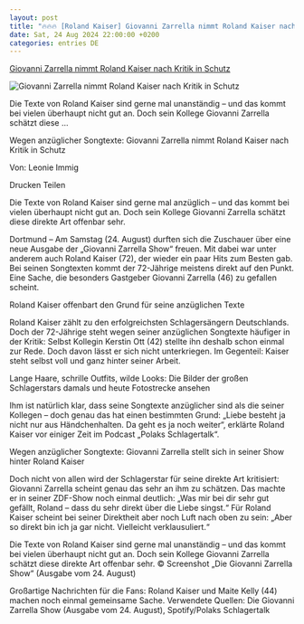 ```yaml
---
layout: post
title: "🔥🔥🔥 [Roland Kaiser] Giovanni Zarrella nimmt Roland Kaiser nach Kritik in Schutz"
date: Sat, 24 Aug 2024 22:00:00 +0200
categories: entries DE
---
```

[Giovanni Zarrella nimmt Roland Kaiser nach Kritik in Schutz](https://www.merkur.de/tv/giovanni-zarrella-roland-kaiser-schlager-kritik-songtexte-zdf-dortmund-zr-93260634.html)

![Giovanni Zarrella nimmt Roland Kaiser nach Kritik in Schutz](https://www.merkur.de/assets/images/35/428/35428973-die-texte-von-roland-kaiser-sind-gerne-mal-unanstaendig-und-das-kommt-bei-vielen-ueberhaupt-nicht-gut-an-doch-sein-kollege-giovanni-zarrella-schaetzt-2Hfe.jpg)

Die Texte von Roland Kaiser sind gerne mal unanständig – und das kommt bei vielen überhaupt nicht gut an. Doch sein Kollege Giovanni Zarrella schätzt diese ...

Wegen anzüglicher Songtexte: Giovanni Zarrella nimmt Roland Kaiser nach Kritik in Schutz

Von: Leonie Immig

Drucken Teilen

Die Texte von Roland Kaiser sind gerne mal anzüglich – und das kommt bei vielen überhaupt nicht gut an. Doch sein Kollege Giovanni Zarrella schätzt diese direkte Art offenbar sehr.

Dortmund – Am Samstag (24. August) durften sich die Zuschauer über eine neue Ausgabe der „Giovanni Zarrella Show“ freuen. Mit dabei war unter anderem auch Roland Kaiser (72), der wieder ein paar Hits zum Besten gab. Bei seinen Songtexten kommt der 72-Jährige meistens direkt auf den Punkt. Eine Sache, die besonders Gastgeber Giovanni Zarrella (46) zu gefallen scheint.

Roland Kaiser offenbart den Grund für seine anzüglichen Texte

Roland Kaiser zählt zu den erfolgreichsten Schlagersängern Deutschlands. Doch der 72-Jährige steht wegen seiner anzüglichen Songtexte häufiger in der Kritik: Selbst Kollegin Kerstin Ott (42) stellte ihn deshalb schon einmal zur Rede. Doch davon lässt er sich nicht unterkriegen. Im Gegenteil: Kaiser steht selbst voll und ganz hinter seiner Arbeit.

Lange Haare, schrille Outfits, wilde Looks: Die Bilder der großen Schlagerstars damals und heute Fotostrecke ansehen

Ihm ist natürlich klar, dass seine Songtexte anzüglicher sind als die seiner Kollegen – doch genau das hat einen bestimmten Grund: „Liebe besteht ja nicht nur aus Händchenhalten. Da geht es ja noch weiter“, erklärte Roland Kaiser vor einiger Zeit im Podcast „Polaks Schlagertalk“.

Wegen anzüglicher Songtexte: Giovanni Zarrella stellt sich in seiner Show hinter Roland Kaiser

Doch nicht von allen wird der Schlagerstar für seine direkte Art kritisiert: Giovanni Zarrella scheint genau das sehr an ihm zu schätzen. Das machte er in seiner ZDF-Show noch einmal deutlich: „Was mir bei dir sehr gut gefällt, Roland – dass du sehr direkt über die Liebe singst.“ Für Roland Kaiser scheint bei seiner Direktheit aber noch Luft nach oben zu sein: „Aber so direkt bin ich ja gar nicht. Vielleicht verklausuliert.“

Die Texte von Roland Kaiser sind gerne mal unanständig – und das kommt bei vielen überhaupt nicht gut an. Doch sein Kollege Giovanni Zarrella schätzt diese direkte Art offenbar sehr. © Screenshot „Die Giovanni Zarrella Show“ (Ausgabe vom 24. August)

Großartige Nachrichten für die Fans: Roland Kaiser und Maite Kelly (44) machen noch einmal gemeinsame Sache. Verwendete Quellen: Die Giovanni Zarrella Show (Ausgabe vom 24. August), Spotify/Polaks Schlagertalk

